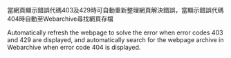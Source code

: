 當網頁顯示錯誤代碼403及429時可自動重新整理網頁解決錯誤，當顯示錯誤代碼404時自動至Webarchive尋找網頁存檔

Automatically refresh the webpage to solve the error when error codes 403 and 429 are displayed,
and automatically search for the webpage archive in Webarchive when error code 404 is displayed.
